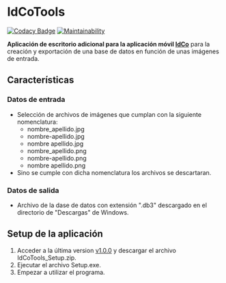 # IdCoTools
[![Codacy Badge](https://app.codacy.com/project/badge/Grade/197ea606e78348cabedd8cd9a51f32e4)](https://www.codacy.com/gh/mpt1002/IdCoTools/dashboard?utm_source=github.com&amp;utm_medium=referral&amp;utm_content=mpt1002/IdCoTools&amp;utm_campaign=Badge_Grade)   [![Maintainability](https://api.codeclimate.com/v1/badges/e29ef228609c39374e8e/maintainability)](https://codeclimate.com/github/mpt1002/IdCoTools/maintainability)

**Aplicación de escritorio adicional para la aplicación móvil [IdCo](https://github.com/mpt1002/IdCo)** para la creación y exportación de una base de datos en función de unas imágenes de entrada.

## Características

### Datos de entrada
- Selección de archivos de imágenes que cumplan con la siguiente nomenclatura:
  - nombre_apellido.jpg
  - nombre-apellido.jpg
  - nombre apellido.jpg
  - nombre_apellido.png
  - nombre-apellido.png
  - nombre apellido.png
- Sino se cumple con dicha nomenclatura los archivos se descartaran.
 
### Datos de salida
- Archivo de la dase de datos con extensión ".db3" descargado en el directorio de "Descargas" de Windows.

## Setup de la aplicación
1. Acceder a la última version [v1.0.0](https://github.com/mpt1002/IdCoTools/releases/tag/v1.0.0) y descargar el archivo IdCoTools_Setup.zip.
2. Ejecutar el archivo Setup.exe.
3. Empezar a utilizar el programa.
